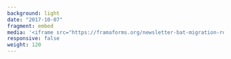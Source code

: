 ```yaml
---
background: light
date: "2017-10-07"
fragment: embed
media: '<iframe src="https://framaforms.org/newsletter-bat-migration-routes-in-europe-1629208591" width="100%" height="800" border="0"></iframe>'
responsive: false
weight: 120
---
```

